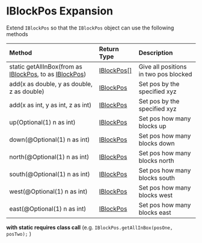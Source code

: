 # IBlockPos Expansion

Extend `IBlockPos` so that the `IBlockPos` object can use the following methods

| Method | Return Type | Description |
| :------------------- | :------------------- | :------------------- |
| static getAllInBox(from as [IBlockPos](https://docs.blamejared.com/1.12/en/Vanilla/World/IBlockPos/), to as [IBlockPos](https://docs.blamejared.com/1.12/en/Vanilla/World/IBlockPos/)) | [IBlockPos[]](https://docs.blamejared.com/1.12/en/Vanilla/World/IBlockPos/) | Give all positions in two pos blocked |
| add(x as double, y as double, z as double) | [IBlockPos](https://docs.blamejared.com/1.12/en/Vanilla/World/IBlockPos/) | Set pos by the specified xyz |
| add(x as int, y as int, z as int) | [IBlockPos](https://docs.blamejared.com/1.12/en/Vanilla/World/IBlockPos/) | Set pos by the specified xyz |
| up(Optional(1) n as int) | [IBlockPos](https://docs.blamejared.com/1.12/en/Vanilla/World/IBlockPos/) | Set pos how many blocks up |
| down(@Optional(1) n as int) | [IBlockPos](https://docs.blamejared.com/1.12/en/Vanilla/World/IBlockPos/) | Set pos how many blocks down |
| north(@Optional(1) n as int) | [IBlockPos](https://docs.blamejared.com/1.12/en/Vanilla/World/IBlockPos/) | Set pos how many blocks north |
| south(@Optional(1) n as int) | [IBlockPos](https://docs.blamejared.com/1.12/en/Vanilla/World/IBlockPos/) | Set pos how many blocks south |
| west(@Optional(1) n as int) | [IBlockPos](https://docs.blamejared.com/1.12/en/Vanilla/World/IBlockPos/) | Set pos how many blocks west |
| east(@Optional(1) n as int) | [IBlockPos](https://docs.blamejared.com/1.12/en/Vanilla/World/IBlockPos/) | Set pos how many blocks east |

**with static requires class call** (e.g. `IBlockPos.getAllInBox(posOne, posTwo);` )
